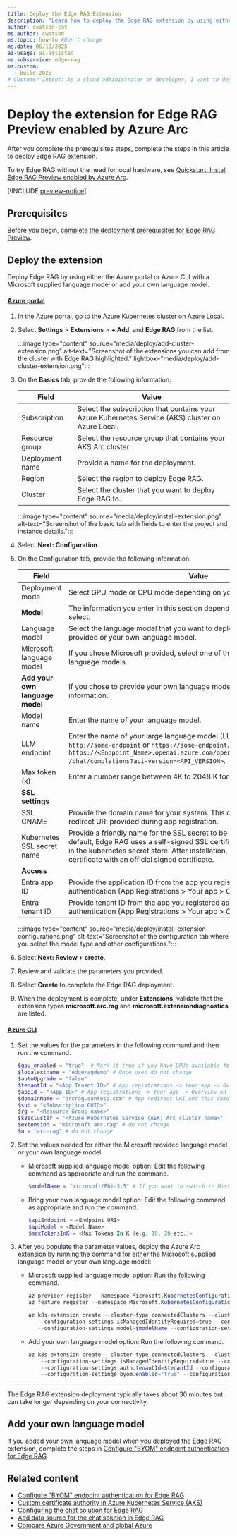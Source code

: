 ```yaml
---
title: Deploy the Edge RAG Extension
description: "Learn how to deploy the Edge RAG extension by using either Azure CLI or the Azure portal."
author: cwatson-cat
ms.author: cwatson
ms.topic: how-to #Don't change
ms.date: 06/10/2025
ai-usage: ai-assisted
ms.subservice: edge-rag
ms.custom:
  - build-2025
# Customer Intent: As a cloud administrator or developer, I want to deploy the Edge RAG extension using Azure CLI or the Azure portal so that I can enable advanced language model capabilities on my Azure Kubernetes Service (AKS) Arc cluster to provide an intelligent chat solutions.
---
```

# Deploy the extension for Edge RAG Preview enabled by Azure Arc

After you complete the prerequisites steps, complete the steps in this article to deploy Edge RAG extension.

To try Edge RAG without the need for local hardware, see [Quickstart: Install Edge RAG Preview enabled by Azure Arc](quickstart-edge-rag.md).

[!INCLUDE [preview-notice](includes/preview-notice.md)]

## Prerequisites

Before you begin, [complete the deployment prerequisites for Edge RAG Preview](complete-prerequisites.md).

## Deploy the extension

Deploy Edge RAG by using either the Azure portal or Azure CLI with a Microsoft supplied language model or add your own language model.

#### [Azure portal](#tab/azure-portal)

1. In the [Azure portal](https://portal.azure.com/), go to the Azure Kubernetes cluster on Azure Local. 
1. Select **Settings** > **Extensions** > **+ Add**, and **Edge RAG** from the list.

   :::image type="content" source="media/deploy/add-cluster-extension.png" alt-text="Screenshot of the extensions you can add from the cluster with Edge RAG highlighted." lightbox="media/deploy/add-cluster-extension.png":::
1. On the **Basics** tab, provide the following information:

   | Field      | Value                                                        |
   |-----------------|--------------------------------------------------------------|
   | Subscription    | Select the subscription that contains your Azure Kubernetes Service (AKS) cluster on Azure Local. |
   | Resource group  | Select the resource group that contains your AKS Arc cluster. |
   | Deployment name | Provide a name for the deployment.                           |
   | Region          | Select the region to deploy Edge RAG.                        |
   | Cluster         | Select the cluster that you want to deploy Edge RAG to.      |

   :::image type="content" source="media/deploy/install-extension.png" alt-text="Screenshot of the basic tab with fields to enter the project and instance details.":::

1. Select **Next: Configuration**.
1. On the Configuration tab, provide the following information:

   | Field      | Value                                                                                           |
   |-----------------|-------------------------------------------------------------------------------------------------|
   | Deployment mode | Select GPU mode or CPU mode depending on your available hardware.                               |
   |**Model**| The information you enter in this section  depend on the language model you select.|
   |Language model          | Select the language model that you want to deploy. Choose either Microsoft provided or your own language model.                                              |
   |Microsoft language model|If you chose Microsoft provided, select one of the Microsoft provided language models.|
   |**Add your own language model**|If you chose to provide your own language model, enter the following information.|
   |Model name|Enter the name of your language model.|
   |LLM endpoint|Enter the name of your large language model (LLM) endpoint in the format `http://some-endpoint` or `https://some-endpoint`. For example, `https://<Endpoint_Name>.openai.azure.com/openai/deployments/<model_name> /chat/completions?api-version=<API_VERSION>`. |
   |Max token (k)|Enter a number range between 4K to 2048 K for your language model.|
   |**SSL settings**||
   |SSL CNAME           | Provide the domain name for your system. This domain name is the same as redirect URI provided during app registration.|
   |Kubernetes SSL secret name     | Provide a friendly name for the SSL secret to be used by the application. By default, Edge RAG uses a self-signed SSL certificate to store under this name in the kubernetes secret store. After installation, you can update the certificate with an official signed certificate.               |
   |**Access**||
   | Entra app ID    | Provide the application ID from the app you registered as part of configuring authentication (App Registrations > Your app > Overview). |
   | Entra tenant ID | Provide tenant ID from the app you registered as part of configuring authentication (App Registrations > Your app > Overview). |

    :::image type="content" source="media/deploy/install-extension-configurations.png" alt-text="Screenshot of the configuration tab where you select the model type and other configurations.":::

1. Select **Next: Review + create**.
1. Review and validate the parameters you provided.
1. Select **Create** to complete the Edge RAG deployment.
1. When the deployment is complete, under **Extensions**, validate that the extension types **microsoft.arc.rag** and **microsoft.extensiondiagnostics** are listed.

#### [Azure CLI](#tab/azure-cli)

1. Set the values for the parameters in the following command and then run the command.

   ```powershell
   $gpu_enabled = "true"  # Mark it true if you have GPUs available for Edge RAG
   $localextname = "edgeragdemo" # Once used do not change
   $autoUpgrade = "false"
   $tenantId = "<App Tenant ID>" # App registrations -> Your app -> Overview on Azure portal
   $appId = "<App ID>" # App registrations -> Your app -> Overview on Azure portal
   $domainName = "arcrag.contoso.com" # App redirect URI and this domain name should be the same
   $sub = "<Subscription GUID>"
   $rg = "<Resource Group name>"
   $k8scluster = "<Azure Kubernetes Service (ASK) Arc cluster name>"
   $extension = "microsoft.arc.rag" # do not change
   $n = "arc-rag" # do not change
   ```

1. Set the values needed for either the Microsoft provided language model or your own language model.
   - Microsoft supplied language model option: Edit the following command as appropriate and run the command.

     ```powershell
     $modelName = "microsoft/Phi-3.5" # If you want to switch to Mistral 7B, change this variable to "mistralAI/Mistral-7B" 
     ```

   - Bring your own language model option:  Edit the following command as appropriate and run the command.

      ```powershell
      $apiEndpoint = <Endpoint URI> 
      $apiModel = <Model Name> 
      $maxTokensInK = <Max Tokens In K (e.g. 10, 20 etc.)> 
     ```

1. After you populate the parameter values, deploy the Azure Arc extension by running the command for either the Microsoft supplied language model or your own language model:

   - Microsoft supplied language model option: Run the following command.

     ```powershell
     az provider register --namespace Microsoft.KubernetesConfiguration
     az feature register --namespace Microsoft.KubernetesConfiguration --name extensions 

     az k8s-extension create --cluster-type connectedClusters --cluster-name $k8scluster --resource-group $rg --name $localextname --extension-type $extension --debug --release-train preview --auto-upgrade $autoUpgrade `
        --configuration-settings isManagedIdentityRequired=true --configuration-settings gpu_enabled=$gpu_enabled --configuration-settings AgentOperationTimeoutInMinutes=30  `
        --configuration-settings model=$modelName --configuration-settings auth.tenantId=$tenantId --configuration-settings auth.clientId=$appId --configuration-settings ingress.domainname=$domainName
     ```

   - Add your own language model option: Run the following command.

     ```powershell
     az k8s-extension create --cluster-type connectedClusters --cluster-name $k8scluster --resource-group $rg --name $localextname --extension-type $extension --debug --release-train preview --auto-upgrade $autoUpgrade ` 
         --configuration-settings isManagedIdentityRequired=true --configuration-settings gpu_enabled=$gpu_enabled --configuration-settings AgentOperationTimeoutInMinutes=30  `     
         --configuration-settings auth.tenantId=$tenantId --configuration-settings auth.clientId=$appId --configuration-settings ingress.domainname=$domainName `   
         --configuration-settings byom.enabled="true" --configuration-settings byom.apiEndpoint=$apiEndpoint --configuration-settings byom.apiModel=$apiModel --configuration-settings byom.maxTokensInK=$maxTokensInK 
     ```

----

The Edge RAG extension deployment typically takes about 30 minutes but can take longer depending on your connectivity.

## Add your own language model

If you added your own language model when you deployed the Edge RAG extension, complete the steps in [Configure "BYOM" endpoint authentication for Edge RAG](configure-endpoint-authentication.md).

## Related content

- [Configure "BYOM" endpoint authentication for Edge RAG](configure-endpoint-authentication.md)
- [Custom certificate authority in Azure Kubernetes Service (AKS)](/azure/aks/custom-certificate-authority)
- [Configuring the chat solution for Edge RAG](build-chat-solution-overview.md)
- [Add data source for the chat solution in Edge RAG](add-data-source.md)
- [Compare Azure Government and global Azure](/azure/azure-government/compare-azure-government-global-azure#edge-rag-preview-enabled-by-azure-arc)